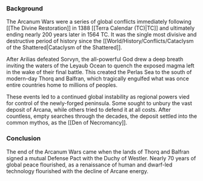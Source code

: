 ### Background
The Arcanum Wars were a series of global conflicts immediately following [[The Divine Restoration]] in 1388 [[Terra Calendar (TC)|TC]] and ultimately ending nearly 200 years later in 1564 TC. It was the single most divisive and destructive period of history since the [[World/History/Conflicts/Cataclysm of the Shattered|Cataclysm of the Shattered]].

After Arilias defeated Sorvyn, the all-powerful God drew a deep breath inviting the waters of the Leyaub Ocean to quench the exposed magma left in the wake of their final battle. This created the Perlas Sea to the south of modern-day Thorq and Balfran, which tragically engulfed what was once entire countries home to millions of peoples.

These events led to a continued global instability as regional powers vied for control of the newly-forged peninsula. Some sought to unbury the vast deposit of Arcana, while others tried to defend it at all costs. After countless, empty searches through the decades, the deposit settled into the common mythos, as the [[Den of Necromancy]].

### Conclusion
The end of the Arcanum Wars came when the lands of Thorq and Balfran signed a mutual Defense Pact with the Duchy of Westler. Nearly 70 years of global peace flourished, as a renaissance of human and dwarf-led technology flourished with the decline of Arcane energy.
